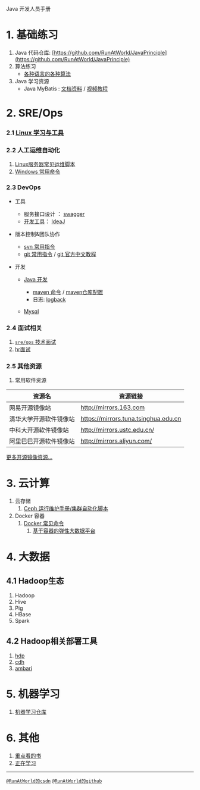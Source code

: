 Java 开发人员手册

# 1. 基础练习
1. Java 代码仓库: [https://github.com/RunAtWorld/JavaPrinciple](https://github.com/RunAtWorld/JavaPrinciple)
2.  算法练习
	- [各种语言的各种算法](https://github.com/TheAlgorithms)
3. Java 学习资源
    - Java MyBatis : [文档资料](https://down.51cto.com/data/2081927) / [视频教程](http://edu.51cto.com/course/course_id-1354.html)

# 2. SRE/Ops
### 2.1 [Linux 学习与工具](https://github.com/hbulpf/LinuxFun)

### 2.2 人工运维自动化
1. [Linux服务器常见运维脚本](https://github.com/hbulpf/ServerOps)
1. [Windows 常用命令](./windows/windows_cmd.md)

### 2.3 DevOps
+ 工具
   - 服务接口设计 ： [swagger](./swagger/swagger.md)
   - [开发工具](devtools/)： [IdeaJ](devtools/)	
   
+ 版本控制&团队协作
	- [svn 常用指令](./svn_cmd.md)
	- [git 常用指令](./gitcmd.md)  /  [git 官方中文教程](https://git-scm.com/book/zh/v2) 
	
+ 开发
	- [Java 开发](./dev/java/)
		+ [maven 命令](./dev/java/maven/mavencmd.md) / [maven仓库配置](./dev/java/maven/maven_setting.xml)
		+ 日志: [logback](./dev/java/logback/logback.md)
	
   - [Mysql](./dev/mysql/)

### 2.4 面试相关
1. [`sre/ops` 技术面试](./interview/sre.md)
2. [hr面试](./interview/hr.md)

### 2.5 其他资源
1. 常用软件资源

资源名 | 资源链接
------------ | -------------
网易开源镜像站 | http://mirrors.163.com
清华大学开源软件镜像站 | https://mirrors.tuna.tsinghua.edu.cn
中科大开源软件镜像站 | http://mirrors.ustc.edu.cn/
阿里巴巴开源软件镜像站 | http://mirrors.aliyun.com/

 [更多开源镜像资源...](./mirrors.md)

# 3. 云计算
1. 云存储
	1. [Ceph 运行维护手册/集群自动化脚本](https://github.com/RunAtWorld/ceph_manual)
1. Docker 容器
	1. [Docker 常见命令](./docker/docker_cmd.md)
    	1. [基于容器的弹性大数据平台](https://github.com/hbulpf/HSDocker)
    
# 4. 大数据
## 4.1 Hadoop生态
1. Hadoop
1. Hive
1. Pig
1. HBase
1. Spark

## 4.2 Hadoop相关部署工具
1. [hdp](https://hortonworks.com/downloads/#data-platform)
1. [cdh](https://www.cloudera.com/products/open-source/apache-hadoop/key-cdh-components.html)
1. [ambari](https://ambari.apache.org/)

# 5. 机器学习
1. [机器学习仓库](./ml/README.md)

# 6. 其他
1. [重点看的书](./BookList.md)
2. [正在学习](./interview/todo.md) 

---------------------------
[`@RunAtWorld的csdn`](https://blog.csdn.net/RunAtWorld)    [`@RunAtWorld的github`](https://github.com/RunAtWorld)


